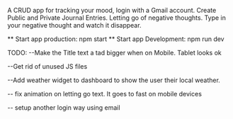A CRUD app for tracking your mood, login with a Gmail account. Create Public and Private Journal Entries. Letting go of negative thoughts. Type in your negative thought and watch it disappear.

** Start app production: npm start
** Start app Development: npm run dev

TODO:
--Make the Title text a tad bigger when on Mobile. Tablet looks ok

--Get rid of unused JS files

--Add weather widget to dashboard to show the user their local weather.

-- fix animation on letting go text. It goes to fast on mobile devices

-- setup another login way using email



